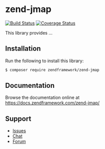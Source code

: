 # zend-jmap

[![Build Status](https://secure.travis-ci.org/zendframework/zend-jmap.svg?branch=master)](https://secure.travis-ci.org/zendframework/zend-jmap)
[![Coverage Status](https://coveralls.io/repos/github/zendframework/zend-jmap/badge.svg?branch=master)](https://coveralls.io/github/zendframework/zend-jmap?branch=master)

This library provides ...

## Installation

Run the following to install this library:

```bash
$ composer require zendframework/zend-jmap
```

## Documentation

Browse the documentation online at https://docs.zendframework.com/zend-jmap/

## Support

* [Issues](https://github.com/zendframework/zend-jmap/issues/)
* [Chat](https://zendframework-slack.herokuapp.com/)
* [Forum](https://discourse.zendframework.com/)